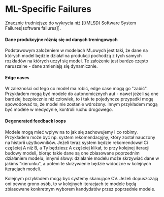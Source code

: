 # ML-Specific Failures
Znacznie trudniejsze do wykrycia niż [[(MLSD) Software System Failures|software failures]].

#### Dane produkcyjne różnią się od danych treningowych
Podstawowym założeniem w modelach MLowych jest taki, że dane na których model będzie działał na produkcji pochodzą z tych samych rozkładów na których uczył się model. 
Te założenie jest bardzo często naruszalne - dane zmieniają się dynamicznie.

#### Edge cases
W zalezności od tego co model ma robić, edge case mogą go "zabić". Przykładem mogą być modele do autonomicznych aut - nawet jeżeli są one bardziej bezpiecznie niż człowiek, to i tak te pojedyncze przypadki mogą spowodować to, że model nie zostanie wdrożony.
Innym przykładem mogą być modele w medycynie, kontroli ruchu drogowego.

#### Degenerated feedback loops
Modele mogą mieć wpływ na to jak się zachowujemy i co robimy. Przykładem może być np. system rekomendacyjny, który został nauczony na historii użytkowników. Jeżeli teraz system będzie rekomendował Ci częściej A niż B, a Ty będziesz A częściej klikał, to przy kolejnej iteracji budowy modeli, biorąc takie dane są one zbiasowane poprzednim działaniem modelu, innymi słowy: działanie modelu może skrzywiać dane w jakimś "kierunku", a potem te skrzywienie będzie widoczne w kolejnych iteracjach modeli.

Kolejnym przykładem mogą być systemy skanujące CV. Jeżeli dopuszczają oni pewne grono osób, to w kolejnych iteracjach te modele będą zbiasowane konkretnym wyborem kandydatów przez poprzednie modele.